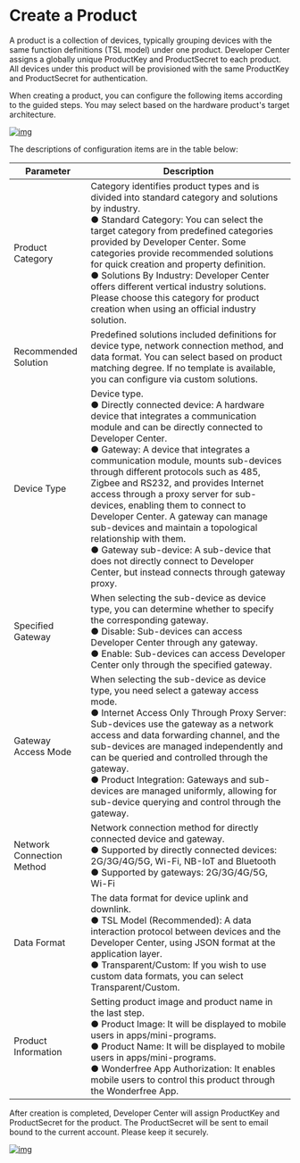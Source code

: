 # Create a Product
A product is a collection of devices, typically grouping devices with the same function definitions (TSL model) under one product. Developer Center assigns a globally unique ProductKey and ProductSecret to each product. All devices under this product will be provisioned with the same ProductKey and ProductSecret for authentication.

When creating a product, you can configure the following items according to the guided steps. You may select based on the hardware product's target architecture.

<a data-fancybox title="img" href="/en/deviceDevelop/creatproduct/creatproduct01.png">![img](/en/deviceDevelop/creatproduct/creatproduct01.png)</a>

The descriptions of configuration items are in the table below:

| **Parameter**             | **Description**                                              |
| ------------------------- | ------------------------------------------------------------ |
| Product Category          | Category identifies product types and is divided into standard category and solutions by industry. <br>● Standard Category: You can select the target category from predefined categories provided by Developer Center. Some categories provide recommended solutions for quick creation and property definition. <br/>● Solutions By Industry: Developer Center offers different vertical industry solutions. Please choose this category for product creation when using an official industry solution. |
| Recommended    Solution   | Predefined solutions included definitions for device type, network connection method, and data format. You can select based on product matching degree. If no template is available, you can configure via custom solutions. |
| Device Type               | Device type.<br/>● Directly connected device: A hardware device that integrates a communication module and can be directly connected to Developer Center.<br/>● Gateway: A device that integrates a communication module, mounts sub-devices through different protocols such as 485, Zigbee and RS232, and provides Internet access through a proxy server for sub-devices, enabling them to connect to Developer Center. A gateway can manage sub-devices and maintain a topological relationship with them.<br/>● Gateway sub-device: A sub-device that does not directly connect to Developer Center, but instead connects through gateway proxy. |
| Specified Gateway         | When selecting the sub-device as device type, you can determine whether to specify the corresponding gateway. <br/>● Disable: Sub-devices can access Developer Center through any gateway. <br/>● Enable: Sub-devices can access Developer Center only through the specified gateway. |
| Gateway Access Mode       | When selecting the sub-device as device type, you need select a gateway access mode.<br/>● Internet Access Only Through Proxy Server: Sub-devices use the gateway as a network access and data forwarding channel, and the sub-devices are managed independently and can be queried and controlled through the gateway.<br/> ● Product Integration: Gateways and sub-devices are managed uniformly, allowing for sub-device querying and control through the gateway. |
| Network Connection Method | Network connection method for directly connected device and gateway.<br/>● Supported by directly connected devices: 2G/3G/4G/5G, Wi-Fi, NB-IoT and Bluetooth<br/>● Supported by gateways: 2G/3G/4G/5G, Wi-Fi |
| Data Format               | The data format for device uplink and downlink.<br/>● TSL Model (Recommended): A data interaction protocol between devices and the Developer Center, using JSON format at the application layer.<br/>● Transparent/Custom: If you wish to use custom data formats, you can select Transparent/Custom. |
| Product Information       | Setting product image and product name in the last step. <br/>● Product Image: It will be displayed to mobile users in apps/mini-programs. <br/>● Product Name: It will be displayed to mobile users in apps/mini-programs. <br/>● Wonderfree App Authorization: It enables mobile users to control this product through the Wonderfree App. |

After creation is completed, Developer Center will assign ProductKey and ProductSecret for the product. The ProductSecret will be sent to email bound to the current account. Please keep it securely.

<a data-fancybox title="img" href="/en/deviceDevelop/creatproduct/creatproduct02.png">![img](/en/deviceDevelop/creatproduct/creatproduct02.png)</a>
